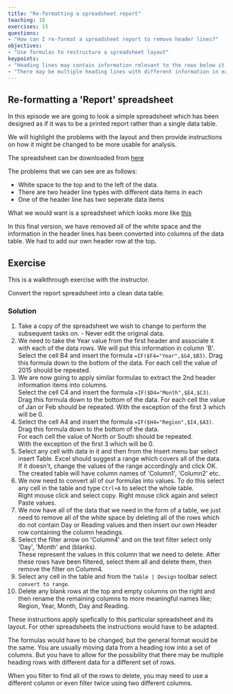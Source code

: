 ```yaml
---
title: "Re-formatting a spreadsheet report"
teaching: 10
exercises: 15
questions:
- "How can I re-format a spreadsheet report to remove header lines?"
objectives:
- "Use formulas to restructure a spreadsheet layout"
keypoints:
- "Heading lines may contain information relevant to the rows below it and needs to added to each of them"
- "There may be multiple heading lines with different information in each"
---
```



## Re-formatting a 'Report' spreadsheet

In this episode we are going to look a simple spreadsheet which has been designed as if it was to be a printed
report rather than a single data table.

We will highlight the problems with the layout and then provide instructions on how it might be changed to be 
more usable for analysis.

The spreadsheet can be downloaded from [here](../data/report_data_o.xlsx)

The problems that we can see are as follows:

* White space to the top and to the left of the data.
* There are two header line types with different data items in each
* One of the header line has two seperate data items

What we would want is a spreadsheet which looks more like [this](../data/report_data_c.xlsx)


In this final version, we have removed all of the white space and the information in the header lines 
has been converted into columns of the data table. We had to add our own header row at the top.



## Exercise 

This is a walkthrough exercise with the instructor.

Convert the report spreadsheet into a clean data table.

### Solution

1. Take a copy of the spreadsheet we wish to change to perform the subsequent tasks on. - Never edit the original data.
2. We need to take the Year value from the first header and associate it with each of the data rows. We will put this information in column 'B'.  
   Select the cell B4 and insert the formula `=IF($F4="Year",$G4,$B3)`. Drag this formula down to the bottom of the data. For each cell the value of 2015 should be repeated.
3. We are now going to apply similar formulas to extract the 2nd header information items into columns.  
   Select the cell C4 and insert the formula `=IF($D4="Month",$E4,$C3)`.  Drag this formula down to the bottom of the data. For each cell the value of Jan or Feb should be repeated.
   With the exception of the first 3 which will be 0. 
4.   Select the cell A4 and insert the formula  `=IF($H4="Region",$I4,$A3)`.   
Drag this formula down to the bottom of the data.   
For each cell the value of North or South should be repeated.  
With the exception of the first 3 which will be 0.   
5. Select any cell with data in it and then from the Insert menu bar select insert Table. Excel should suggest a range which covers all of the data.   
If it doesn't, change the values of the range accordingly and click OK.  
The created table will have column names of 'Column1', 'Column2' etc.  
6. We now need to convert all of our formulas into values. To do this select any cell in the table and type `Ctrl+A` to select the whole table.   
Right mouse click and select copy. Right mouse click again and select Paste values.  
7. We now have all of the data that we need in the form of a table, we just need to remove all of the white space by deleting all of the rows which do not contain Day or Reading values and then insert our own Header row containing the column headings.  
8. Select the filter arrow on 'Column4' and on the text filter select  only 'Day', 'Month' and (blanks).   
These represent the values in this column that we need to delete. After these rows have been filtered, select them all and delete them, then remove the filter on Column4.  
9. Select any cell in the table and from the `Table | Design` toolbar select `convert to range`.  
10. Delete any blank rows at the top and empty columns on the right and then rename the remaining columns to more meaningful names like; Region, Year, Month, Day and Reading.  



These instructions apply spefically to this particular spreadsheet and its layout. 
For other spreadsheets the instructions would have to be adapted. 

The formulas would have to be changed, but the general format would be the same. You are usually moving data from a heading row into a set of columns. But you have to allow for the possibility that there may be multiple heading rows with different data for a different set of rows.

When you filter to find all of the rows to delete, you may need to use a different column or 
even filter twice using two different columns.


